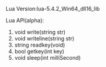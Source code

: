 Lua Version:lua-5.4.2_Win64_dll16_lib

Lua API(alpha):

1. void write(string str)
1. void writeline(string str)
1. string readkey(void)
1. bool getkey(int key)
1. void sleep(int milliSecond)